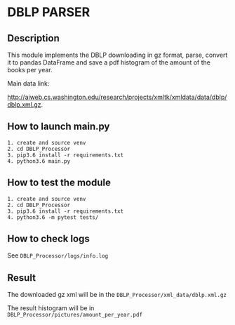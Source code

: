 # DBLP PARSER

## Description
This module implements the DBLP downloading in gz format, parse, convert it to pandas DataFrame and save
a pdf histogram of the amount of the books per year.

Main data link:

http://aiweb.cs.washington.edu/research/projects/xmltk/xmldata/data/dblp/dblp.xml.gz.

## How to launch main.py
```
1. create and source venv
2. cd DBLP_Processor
3. pip3.6 install -r requirements.txt
4. python3.6 main.py
```
## How to test the module
```
1. create and source venv
2. cd DBLP_Processor
3. pip3.6 install -r requirements.txt
4. python3.6 -m pytest tests/
```
## How to check logs
See `DBLP_Processor/logs/info.log`

## Result
The downloaded gz xml will be in the `DBLP_Processor/xml_data/dblp.xml.gz`

The result histogram will be in `DBLP_Processor/pictures/amount_per_year.pdf`
